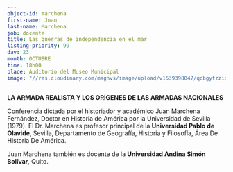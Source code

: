 ```yaml
---
object-id: marchena
first-name: Juan
last-name: Marchena
job: docente
title: Las guerras de independencia en el mar
listing-priority: 99
day: 23
month: OCTUBRE
time: 18h00
place: Auditorio del Museo Municipal
image: "//res.cloudinary.com/magnvs/image/upload/v1539398047/qcbgytzzidvoeog6ekbg.jpg"
---
```

**LA ARMADA REALISTA Y LOS ORÍGENES DE LAS ARMADAS NACIONALES**

Conferencia dictada por el historiador y académico Juan Marchena Fernández, Doctor en Historia de América por la Universidad de Sevilla (1979). El Dr. Marchena es profesor principal de la **Universidad Pablo de Olavide**, Sevilla, Departamento de Geografía, Historia y Filosofía, Área De Historia De América.

Juan Marchena también es docente de la **Universidad Andina Simón Bolívar**, Quito.
